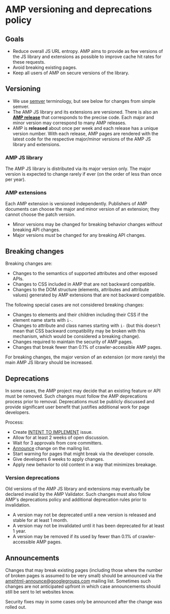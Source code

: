 # AMP versioning and deprecations policy

## Goals

- Reduce overall JS URL entropy. AMP aims to provide as few versions of the JS library and extensions as possible to improve cache hit rates for these requests.
- Avoid breaking existing pages.
- Keep all users of AMP on secure versions of the library.

## Versioning

- We use [semver](http://semver.org/) terminology, but see below for changes from simple semver.
- The AMP JS library and its extensions are versioned. There is also an **[AMP release](https://github.com/ampproject/amphtml/releases/)** that corresponds to the precise code. Each major and minor version may correspond to many AMP releases.
- AMP is **released** about once per week and each release has a unique version number. With each release, AMP pages are rendered with the latest code for the respective major/minor versions of the AMP JS library and extensions.

### AMP JS library

The AMP JS library is distributed via its major version only. The major version is expected to change rarely if ever (on the order of less than once per year).

### AMP extensions

Each AMP extension is versioned independently. Publishers of AMP documents can choose the major and minor version of an extension; they cannot choose the patch version. 

- Minor versions may be changed for breaking behavior changes *without* breaking API changes.
- Major versions *must* be changed for any breaking API changes.

## Breaking changes

Breaking changes are:

- Changes to the semantics of supported attributes and other exposed APIs.
- Changes to CSS included in AMP that are not backward compatible.
- Changes to the DOM structure (elements, attributes and attribute values) generated by AMP extensions that are not backward compatible.

The following special cases are not considered breaking changes:

- Changes to elements and their children including their CSS if the element name starts with `i-`.
- Changes to attribute and class names starting with `i-` (but this doesn't mean that CSS backward compatibility may be broken with this mechanism, which would be considered a breaking change).
- Changes required to maintain the security of AMP pages.
- Changes that break fewer than 0.1% of crawler-accessible AMP pages.

For breaking changes, the major version of an extension (or more rarely) the main AMP JS library should be increased.

## Deprecations

In some cases, the AMP project may decide that an existing feature or API must be removed. Such changes must follow the AMP deprecations process prior to removal. Deprecations must be publicly discussed and provide significant user benefit that justifies additional work for page developers.

Process:
- Create [INTENT TO IMPLEMENT](https://github.com/ampproject/amphtml/labels/INTENT%20TO%20IMPLEMENT) issue.
- Allow for at least 2 weeks of open discussion.
- Wait for 3 approvals from core committers.
- [Announce](#announcements) change on the mailing list.
- Start warning for pages that might break via the developer console.
- Give developers 6 weeks to apply changes.
- Apply new behavior to old content in a way that minimizes breakage.

### Version deprecations

Old versions of the AMP JS library and extensions may eventually be declared invalid by the AMP Validator. Such changes must also follow AMP's deprecations policy and additional deprecation rules prior to invalidation. 

- A version may not be deprecated until a new version is released and stable for at least 1 month.
- A version may not be invalidated until it has been deprecated for at least 1 year.
- A version may be removed if its used by fewer than 0.1% of crawler-accessible AMP pages.

## Announcements

Changes that may break existing pages (including those where the number of broken pages is assumed to be very small) should be announced via the [amphtml-announce@googlegroups.com](https://groups.google.com/forum/#!forum/amphtml-announce) mailing list. Sometimes such changes are not anticipated upfront in which case announcements should still be sent to let websites know.

Security fixes may in some cases only be announced after the change was rolled out.
